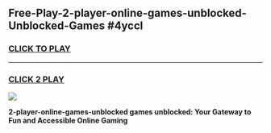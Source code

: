 
## Free-Play-2-player-online-games-unblocked-Unblocked-Games #4yccl
<h3>
<a href="https://news.freeplayer.one?title=2-player-online-games-unblocked&ref=8M">CLICK TO PLAY</a></h3>
<hr>

<h3>
<a href="https://news.freeplayer.one?title=2-player-online-games-unblocked&ref=8M">CLICK 2 PLAY</a>
  
</h3>

<a href="https://news.freeplayer.one?title=2-player-online-games-unblocked&ref=8M"><img src="https://clearcache.store/games.png"></a>


**2-player-online-games-unblocked games unblocked: Your Gateway to Fun and Accessible Online Gaming**
